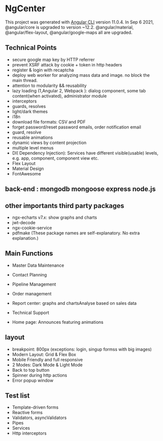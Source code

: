 # NgCenter

This project was generated with [Angular CLI](https://github.com/angular/angular-cli) version 11.0.4. In Sep 6 2021, @angular/core is upgraded to version ~12.2. @angular/material, @angular/flex-layout, @angular/google-maps all are upgraded.

## Technical Points

- secure google map key by HTTP referrer
- prevent XSRF attack by cookie + token in http headers
- register & login with recaptcha
- deploy web worker for analyzing mass data and image. no block the main thread.
- attention to modularity && reusability
- lazy loading (1,Angular 2, Webpack ): dialog component, some tab content(when activated), administrator module
- interceptors
- guards, resolves
- light/dark themes
- i18n
- download file formats: CSV and PDF
- forget password/reset password emails, order notification email
- guard, resolve
- reusable animations
- dynamic views by content projection
- multiple level menus
- DI( Dependency Injection): Services have different visible(usable) levels, e.g. app, component, component view etc.
- Flex Layout
- Material Design
- FontAwesome

## back-end : mongodb mongoose express node.js

## other importants third party packages

- ngx-echarts v7.x: show graphs and charts
- jwt-decode
- ngx-cookie-service
- pdfmake
  (These package names are self-explanatory. No extra explanation.)

## Main Functions

- Master Data Maintenance

- Contact Planning

- Pipeline Management

- Order management

- Report center: graphs and chartsAnalyse based on sales data

- Technical Support

- Home page: Announces featuring animations

## layout

- breakpoint: 800px (exceptions: login, singup formss with big images)
- Modern Layout: Grid & Flex Box
- Mobile Friendly and full responsive
- 2 Modes: Dark Mode & Light Mode
- Back to top button
- Spinner during http actions
- Error popup window

## Test list

- Template-driven forms
- Reactive forms
- Validators, asyncValidators
- Pipes
- Services
- Http interceptors
